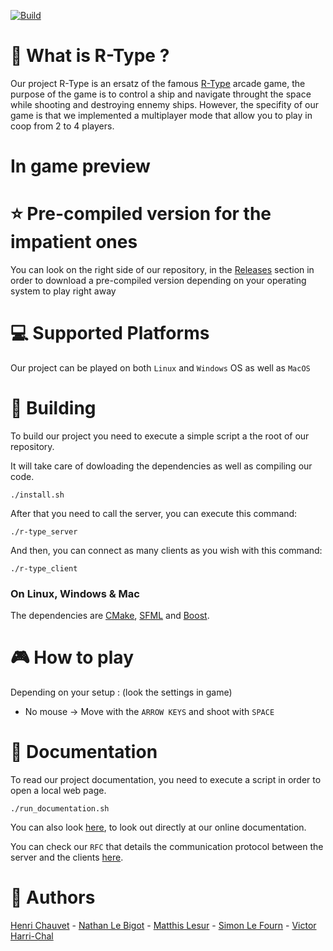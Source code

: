 [![Build](https://img.shields.io/github/workflow/status/JohanCDev/Bomberman/Build)](https://github.com/VictorHarri-Chal/R-Type/actions/workflows/build.yml)

# :rocket:  What is R-Type ?
Our project R-Type is an ersatz of the famous [R-Type](https://www.youtube.com/watch?v=2xAX6XTzpg0) arcade game, the purpose of the game is to control a ship and navigate throught the space while shooting and destroying ennemy ships.
However, the specifity of our game is that we implemented a multiplayer mode that allow you to play in coop from 2 to 4 players.

# In game preview

# :star:  Pre-compiled version for the impatient ones
You can look on the right side of our repository, in the [Releases](https://github.com/VictorHarri-Chal/R-Type/releases) section in order to download a pre-compiled version depending on your operating system to play right away

# :computer:  Supported Platforms
Our project can be played on both ```Linux``` and ```Windows``` OS as well as ```MacOS```

# :hammer:  Building
To build our project you need to execute a simple script a the root of our repository.

It will take care of dowloading the dependencies as well as compiling our code.

```./install.sh```

After that you need to call the server, you can execute this command: 

```./r-type_server```

And then, you can connect as many clients as you wish with this command:

```./r-type_client```

### On Linux, Windows & Mac
The dependencies are [CMake](https://cmake.org/), [SFML](https://www.sfml-dev.org/index-fr.php) and [Boost](https://boost.org).

# :video_game:  How to play
Depending on your setup : (look the settings in game)

  - No mouse -> Move with the ```ARROW KEYS``` and shoot with ```SPACE```

# :page_with_curl:  Documentation
To read our project documentation, you need to execute a script in order to open a local web page.

```./run_documentation.sh```

You can also look [here](https://victorharri-chal.github.io/R-Type/), to look out directly at our online documentation.

You can check our ```RFC``` that details the communication protocol between the server and the clients [here](https://simonlefourn.notion.site/Network-db4461454b9d44e78efc64aecb0cddb7).

# :dancers:  Authors
[Henri Chauvet](https://github.com/H-chauvet) - [Nathan Le Bigot](https://github.com/nlbxyz) - [Matthis Lesur](https://github.com/tistech0) - [Simon Le Fourn](https://github.com/simlf) - [Victor Harri-Chal](https://github.com/VictorHarri-Chal)

